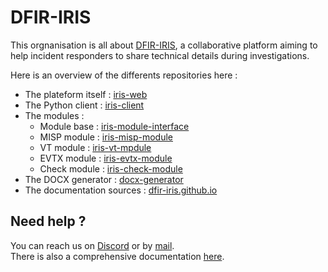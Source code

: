 # DFIR-IRIS
This orgnanisation is all about [DFIR-IRIS](https://dfir-iris.github.io/), a collaborative platform aiming 
to help incident responders to share technical details during investigations.

Here is an overview of the differents repositories here : 
 - The plateform itself : [iris-web](https://github.com/dfir-iris/iris-web) 
 - The Python client : [iris-client](https://github.com/dfir-iris/iris-client)
 - The modules : 
    - Module base : [iris-module-interface](https://github.com/dfir-iris/iris-module-interface)
    - MISP module : [iris-misp-module](https://github.com/dfir-iris/iris-misp-module)
    - VT module : [iris-vt-mpdule](https://github.com/dfir-iris/iris-vt-module)
    - EVTX module : [iris-evtx-module](https://github.com/dfir-iris/iris-evtx-module)
    - Check module : [iris-check-module](https://github.com/dfir-iris/iris-check-module)
- The DOCX generator : [docx-generator](https://github.com/dfir-iris/docx-generator)
- The documentation sources : [dfir-iris.github.io](https://github.com/dfir-iris/dfir-iris.github.io)

## Need help ?
You can reach us on [Discord](https://discord.gg/76tM6QUJza) or by [mail](mailto:contact@dfir-iris.org).  
There is also a comprehensive documentation [here](https://dfir-iris.github.io/introduction/). 

